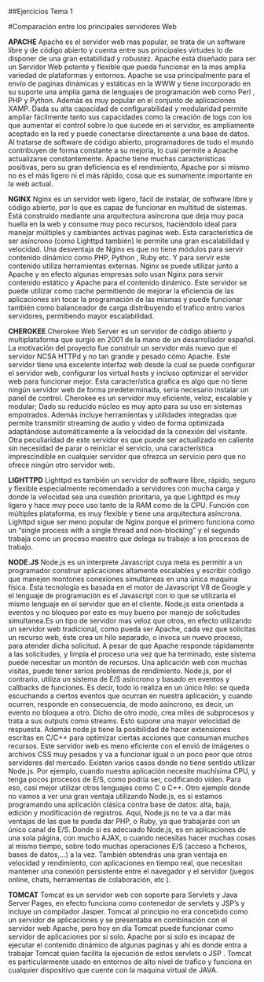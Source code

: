 ##Ejercicios Tema 1

#Comparación entre los principales servidores Web

**APACHE**
Apache es el servidor web mas popular, se trata de un software libre y de código abierto y cuenta entre sus principales virtudes lo de disponer de una gran estabilidad y robustez.
Apache está diseñado para ser un Servidor Web potente y flexible que pueda funcionar en la mas amplia variedad de plataformas y entornos.
Apache se usa principalmente para el envío de paginas dinámicas y estáticas en la WWW y tiene incorporado en su suporte una amplia gama de lenguajes de programación web como Perl , PHP y Python.
Además es muy popular en el conjunto de aplicaciones XAMP.
Dada su alta capacidad de configurabilidad y modularidad permite ampliar fácilmente tanto sus capacidades como la creación de logs con los que aumentar el control sobre lo que sucede en el servidor, es ampliamente aceptado en la red y puede conectarse directamente a una base de datos.
Al tratarse de software de código abierto, programadores de todo el mundo contribuyen de forma constante a su mejoría, lo cual permite a Apache actualizarse constantemente.
Apache tiene muchas características positivas, pero su gran deficiencia es el rendimiento, Apache por si mismo no es el más ligero ni el más rápido, cosa que es sumamente importante en la web actual. 


**NGINX**
Nginx es un servidor web ligero, fácil de instalar, de software libre y código abierto, por lo que es capaz de funcionar en multitud de sistemas. 
Está construido mediante una arquitectura asíncrona que deja muy poca huella en la web y consume muy poco recursos, haciéndolo ideal para manejar múltiples y cambiantes activas paginas web.
Esta característica de ser asíncrono (como Lighttpd también) le permite una gran escalabilidad y velocidad.
Una desventaja de Nginx es que no tiene módulos para servir contenido dinámico como PHP, Python , Ruby etc.  Y para servir este contenido utiliza herramientas externas. 
Nginx se puede utilizar junto a Apache y en efecto algunas empresas solo usan Nginx para servir contenido estático y Apache para el contenido dinámico.
Este servidor se puede utilizar como cache permitiendo de mejorar la eficiencia de las aplicaciones sin tocar la programación de las mismas y puede funcionar también como balanceador de carga distribuyendo el trafico entro varios servidores, permitiendo mayor escalabilidad.


**CHEROKEE**
Cherokee Web Server es un servidor de código abierto y multiplataforma que surgió en 2001 de la mano de un desarrollador español. 
La motivación del proyecto fue construir un servidor más nuevo que el servidor NCSA HTTPd y no tan grande y pesado cómo Apache.
Este servidor tiene una excelente interfaz web desde la cual se puede configurar el servidor web, configurar los virtual hosts y incluso optimizar el servidor web para funcionar mejor. Esta característica grafica es algo que no tiene ningún servidor web de forma predeterminada, sería necesario instalar un panel de control.
Cherokee es un servidor muy eficiente, veloz, escalable y modular; Dado su reducido núcleo es muy apto para su uso en sistemas empotrados.
Además incluye herramientas y utilidades integradas que permite transmitir streaming de audio y video de forma optimizada adaptándose automáticamente a la velocidad de la conexión del visitante.
Otra peculiaridad de este servidor es que puede ser actualizado en caliente sin necesidad de parar o reiniciar el servicio, una característica imprescindible en cualquier servidor que ofrezca un servicio pero que no ofrece ningún otro servidor web.

**LIGHTTPD**
Lighttpd es también un servidor de software libre, rápido, seguro y flexible especialmente recomendado a servidores con mucha carga y donde la velocidad sea una cuestión prioritaria, ya que Lighttpd es muy ligero y hace muy poco uso tanto de la RAM como de la CPU.
Función con múltiples plataforma, es muy flexible y tiene una arquitectura asíncrona.
Lighttpd sigue ser meno popular de Nginx porque el primero funciona como un “single process with a single thread and non-blocking” y el segundo trabaja como un proceso maestro que delega su trabajo a los procesos de trabajo. 


**NODE.JS**
Node.js es un interprete Javascript cuya meta es permitir a un programador construir aplicaciones altamente escalables y escribir código que manejen montones conexiones simultaneas en una única maquina física.
Esta tecnología es basada en el motor de Javascript V8 de Google y el lenguaje de programación es el Javascript con lo que se utilizaría el mismo lenguaje en el servidor que en el cliente.
Node.js esta orientada a eventos y no bloqueo por esto es muy bueno por manejo de solicitudes simultanea.Es un tipo de servidor mas veloz que otros, en efecto utilizando un servidor web tradicional, como pueda ser Apache, cada vez que solicitas un recurso web, éste crea un hilo separado, o invoca un nuevo proceso, para atender dicha solicitud. A pesar de que Apache responde rápidamente a las solicitudes, y limpia el proceso una vez que ha terminado, este sistema puede necesitar un montón de recursos. Una aplicación web con muchas visitas, puede tener serios problemas de rendimiento.
Node.js, por el contrario, utiliza un sistema de E/S asíncrono y basado en eventos y callbacks de funciones. Es decir, todo lo realiza en un único hilo: se queda escuchando a ciertos eventos que ocurran en nuestra aplicación, y cuando ocurren, responde en consecuencia, de modo asíncrono, es decir, un evento no bloquea a otro. Dicho de otro modo, crea miles de subprocesos y trata a sus outputs como streams. Esto supone una mayor velocidad de respuesta.
Además node.js tiene la posibilidad de hacer extensiones escritas en C/C++ para optimizar ciertas acciones que consuman muchos recursos.
Este servidor web es meno eficiente con el envió de imágenes o archivos CSS muy pesados y va a funcionar igual o un poco peor que otros servidores del mercado.
Existen varios casos donde no tiene sentido utilizar Node.js. Por ejemplo, cuando nuestra aplicación necesite muchísima CPU, y tenga pocos procesos de E/S, como podría ser, codificando vídeo. Para eso, casi mejor utilizar otros lenguajes como C o C++.  Otro ejemplo donde no vamos a ver una gran ventaja utilizando Node.js, es si estamos programando una aplicación clásica contra base de datos: alta, baja, edición y modificación de registros. Aquí, Node.js no te va a dar más ventajas de las que te pueda dar PHP, o Ruby, ya que trabajarás con un único canal de E/S.
Donde si es adecuado Node.js, es en aplicaciones de una sola página, con mucho AJAX, o cuando necesitas hacer muchas cosas al mismo tiempo, sobre todo muchas operaciones E/S (acceso a ficheros, bases de datos,...) a la vez.
También obtendrás una gran ventaja en velocidad y rendimiento, con aplicaciones en tiempo real, que necesitan mantener una conexión persistente entre el navegador y el servidor (juegos online, chats, herramientas de colaboración, etc ).

**TOMCAT**
Tomcat es un servidor web con soporte para Servlets y Java Server Pages, en efecto funciona como contenedor de servlets y JSP’s y incluye un compilador Jasper.
Tomcat al principio no era concebido como un servidor de aplicaciones y se presentaba en combinación con el servidor web Apache, pero hoy en día Tomcat puede funcionar como servidor de aplicaciones por si solo.
Apache por si solo es incapaz de ejecutar el contenido dinámico de algunas paginas y ahí es donde entra a trabajar Tomcat quien facilita la ejecución de estos servlets o JSP .
Tomcat es particularmente usado en entornos de alto nivel de trafico y funciona en cualquier dispositivo que cuente con la maquina virtual de JAVA.
